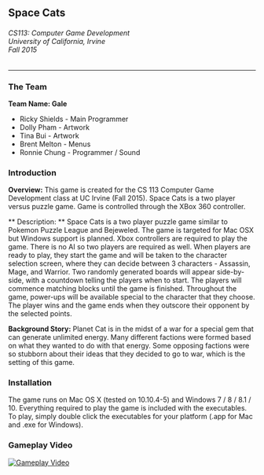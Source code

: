 ## Space Cats

<h6>
CS113: Computer Game Development<br>
University of California, Irvine<br>
Fall 2015<br>
</h6>

* * *

### The Team 
**Team Name: Gale**

* Ricky Shields - Main Programmer
* Dolly Pham - Artwork
* Tina Bui - Artwork
* Brent Melton - Menus
* Ronnie Chung - Programmer / Sound

### Introduction
**Overview:** 
This game is created for the CS 113 Computer Game Development class at UC Irvine (Fall 2015). Space Cats is a two player versus puzzle game. Game is controlled through the XBox 360 controller.

** Description: **
Space Cats is a two player puzzle game similar to Pokemon Puzzle League and Bejeweled. The game is targeted for Mac OSX but Windows support is planned. Xbox controllers are required to play the game. There is no AI so two players are required as well. When players are ready to play, they start the game and will be taken to the character selection screen, where they can decide between 3 characters - Assassin, Mage, and Warrior. Two randomly generated boards will appear side-by-side, with a countdown telling the players when to start. The players will commence matching blocks until the game is finished. Throughout the game, power-ups will be available special to the character that they choose. The player wins and the game ends when they outscore their opponent by the selected points.


**Background Story:**
Planet Cat is in the midst of a war for a special gem that can generate unlimited energy. Many different factions were formed based on what they wanted to do with that energy. Some opposing factions were so stubborn about their ideas that they decided to go to war, which is the setting of this game.

### Installation
The game runs on Mac OS X (tested on 10.10.4-5) and Windows 7 / 8 / 8.1 / 10. Everything required to play the game is included with the executables. To play, simply double click the executables for your platform (.app for Mac and .exe for Windows).

### Gameplay Video
[![Gameplay Video](http://img.youtube.com/vi/5aEe-rwU98Y/0.jpg "Gameplay Video")](https://www.youtube.com/watch?v=5aEe-rwU98Y)